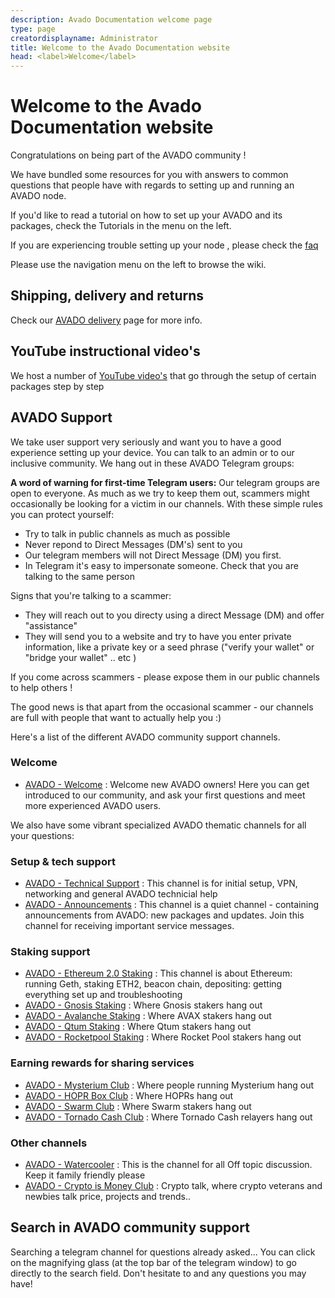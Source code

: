 ```yaml
---
description: Avado Documentation welcome page
type: page
creatordisplayname: Administrator
title: Welcome to the Avado Documentation website
head: <label>Welcome</label>
---
```

# Welcome to the Avado Documentation website

Congratulations on being part of the AVADO community !

We have bundled some resources for you with  answers to common questions that people have with regards to setting up and running an AVADO node.

If you'd like to read a tutorial on how to set up your AVADO and its packages, check the Tutorials in the menu on the left.

If you are experiencing trouble setting up your node , please check the [faq](/faq)

Please use the navigation menu on the left to browse the wiki.

## Shipping, delivery and returns

Check our [AVADO delivery](/avado-delivery) page for more info.

## YouTube instructional video's

We host a number of [YouTube video's](https://www.youtube.com/avadocloud) that go through the setup of certain packages step by step


## AVADO Support

We take user support very seriously and want you to have a good experience setting up your device.
You can talk to an admin or to our inclusive community. We hang out in these AVADO Telegram groups:

**A word of warning for first-time Telegram users:**
Our telegram groups are open to everyone. As much as we try to keep them out, scammers might occasionally be looking for a victim in our channels. With these simple rules you can protect yourself: 
- Try to talk in public channels as much as possible
- Never repond to Direct Messages (DM's) sent to you
- Our telegram members will not Direct Message (DM) you first.
- In Telegram it's easy to impersonate someone. Check that you are talking to the same person

Signs that you're talking to a scammer:
- They will reach out to you directy using a direct Message (DM) and offer "assistance"
- They will send you to a website and try to have you enter private information, like a private key or a seed phrase ("verify your wallet" or "bridge your wallet" .. etc )

If you come across scammers - please expose them in our public channels to help others !

The good news is that apart from the occasional scammer - our channels are full with people that want to actually help you :)

Here's a list of the different AVADO community support channels.

### Welcome

- [AVADO - Welcome](https://t.me/joinchat/SZowfxO-_KgJZcnz) : Welcome new AVADO owners! Here you can get introduced to our community, and ask your first questions and meet more experienced AVADO users.

We also have some vibrant specialized AVADO thematic channels for all your questions:


### Setup & tech support
- [AVADO - Technical Support](https://t.me/joinchat/IR7AXecB5s4wZDPk) : This channel is for initial setup, VPN, networking and general AVADO technicial help
- [AVADO - Announcements](https://t.me/joinchat/URLnPL28126QLbDj) : This channel is a quiet channel - containing announcements from AVADO: new packages and updates. Join this channel for receiving important service messages.


### Staking support
- [AVADO - Ethereum 2.0 Staking](https://t.me/joinchat/IdBKSAiIvw-q1-1p) : This channel is about Ethereum: running Geth, staking ETH2, beacon chain, depositing: getting everything set up and troubleshooting
- [AVADO - Gnosis Staking](https://t.me/AvadoXDAI) : Where Gnosis stakers hang out
- [AVADO - Avalanche Staking](https://t.me/joinchat/D4QD8TVcn3pzSve1) : Where AVAX stakers hang out
- [AVADO - Qtum Staking](https://t.me/avadoqtumclub) :  Where Qtum stakers hang out
- [AVADO - Rocketpool Staking](https://t.me/+82CX5K76Fd4xN2M8) :  Where Rocket Pool stakers hang out

### Earning rewards for sharing services

- [AVADO - Mysterium Club](https://t.me/joinchat/UHAxqdyTZJFOiYym) : Where people running Mysterium hang out
- [AVADO - HOPR Box Club](https://t.me/joinchat/GuD65j2xgWyIy6Ro) : Where HOPRs hang out
- [AVADO - Swarm Club](https://t.me/avado_swarm) : Where Swarm stakers hang out
- [AVADO - Tornado Cash Club](https://t.me/joinchat/TJQHB5xaNyGKD004) : Where Tornado Cash relayers hang out

### Other channels

- [AVADO - Watercooler](https://t.me/joinchat/HDO_G2NLn2vsuiFX) : This is the channel for all Off topic discussion. Keep it family friendly please
- [AVADO - Crypto is Money Club](https://t.me/joinchat/L_KgihrlQTE4MDdk) : Crypto talk, where crypto veterans and newbies talk price, projects and trends..


## Search in AVADO community support
Searching a telegram channel for questions already asked...
You can click on the magnifying glass (at the top bar of the telegram window) to go directly to the search field.
Don't hesitate to and any questions you may have!
